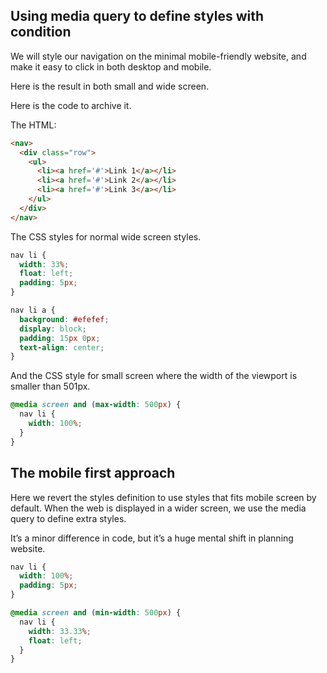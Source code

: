 ## Using media query to define styles with condition

We will style our navigation on the minimal mobile-friendly website, and make it easy to click in both desktop and mobile.

Here is the result in both small and wide screen.



Here is the code to archive it.

The HTML:

``` html
<nav>
  <div class="row">
    <ul>
      <li><a href='#'>Link 1</a></li>
      <li><a href='#'>Link 2</a></li>
      <li><a href='#'>Link 3</a></li>
    </ul>
  </div>
</nav>
```

The CSS styles for normal wide screen styles.

``` css
nav li {
  width: 33%;
  float: left;
  padding: 5px;
}

nav li a {
  background: #efefef;
  display: block;
  padding: 15px 0px;
  text-align: center;
}
```

And the CSS style for small screen where the width of the viewport is smaller than 501px.

~~~ css
@media screen and (max-width: 500px) {
  nav li {
    width: 100%;
  }
}
~~~

## The mobile first approach

Here we revert the styles definition to use styles that fits mobile screen by default. When the web is displayed in a wider screen, we use the media query to define extra styles.

It’s a minor difference in code, but it’s a huge mental shift in planning website.

~~~ css
nav li {
  width: 100%;
  padding: 5px;
}

@media screen and (min-width: 500px) {
  nav li {
    width: 33.33%;
    float: left;
  }
}
~~~

